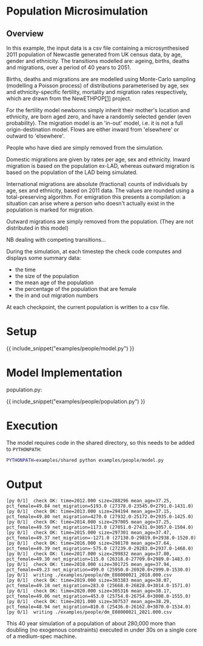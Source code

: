 
# Population Microsimulation

## Overview

In this example, the input data is a csv file containing a microsynthesised 2011 population of Newcastle generated from UK census data, by age, gender and ethnicity. The transitions modelled are: ageing, births, deaths and migrations, over a period of 40 years to 2051.

Births, deaths and migrations are are modelled using Monte-Carlo sampling (modelling a Poisson process) of distributions parameterised by age, sex and ethnicity-specific fertility, mortality and migration rates respectively, which are drawn from the NewETHPOP[[1]](#references.md) project.

For the fertility model newborns simply inherit their mother's location and ethnicity, are born aged zero, and have a randomly selected gender (even probability). The migration model is an 'in-out' model, i.e. it is not a full origin-destination model. Flows are either inward from 'elsewhere' or outward to 'elsewhere'.

People who have died are simply removed from the simulation.

Domestic migrations are given by rates per age, sex and ethnicity. Inward migration is based on the population ex-LAD, whereas outward migration is based on the population of the LAD being simulated.

International migrations are absolute (fractional) counts of individuals by age, sex and ethnicity, based on 2011 data. The values are rounded using a total-preserving algorithm. For emigration this presents a compilation: a situation can arise where a person who doesn't actually exist in the population is marked for migration.

Outward migrations are simply removed from the population. (They are not distributed in this model)

NB dealing with competing transitions...

During the simulation, at each timestep the check code computes and displays some summary data:

- the time
- the size of the population
- the mean age of the population
- the percentage of the population that are female
- the in and out migration numbers

At each checkpoint, the current population is written to a csv file.

# Setup

{{ include_snippet("examples/people/model.py") }}

# Model Implementation

population.py:

{{ include_snippet("examples/people/population.py") }}

# Execution

The model requires code in the shared directory, so this needs to be added to `PYTHONPATH`:

```bash
PYTHONPATH=examples/shared python examples/people/model.py
```

# Output

```text
[py 0/1]  check OK: time=2012.000 size=288296 mean_age=37.25, pct_female=49.84 net_migration=5193.0 (27378.0-23545.0+2791.0-1431.0)
[py 0/1]  check OK: time=2013.000 size=294194 mean_age=37.15, pct_female=49.80 net_migration=4270.0 (27932.0-25172.0+2935.0-1425.0)
[py 0/1]  check OK: time=2014.000 size=297005 mean_age=37.25, pct_female=49.59 net_migration=1173.0 (27051.0-27431.0+3057.0-1504.0)
[py 0/1]  check OK: time=2015.000 size=297301 mean_age=37.47, pct_female=49.37 net_migration=-1271.0 (27130.0-29819.0+2938.0-1520.0)
[py 0/1]  check OK: time=2016.000 size=298170 mean_age=37.64, pct_female=49.39 net_migration=-575.0 (27239.0-29283.0+2937.0-1468.0)
[py 0/1]  check OK: time=2017.000 size=299832 mean_age=37.80, pct_female=49.30 net_migration=115.0 (26318.0-27709.0+2989.0-1483.0)
[py 0/1]  check OK: time=2018.000 size=301725 mean_age=37.94, pct_female=49.23 net_migration=499.0 (25950.0-26920.0+2999.0-1530.0)
[py 0/1]  writing ./examples/people/dm_E08000021_2018.000.csv
[py 0/1]  check OK: time=2019.000 size=303383 mean_age=38.07, pct_female=49.18 net_migration=283.0 (25668.0-26828.0+3014.0-1571.0)
[py 0/1]  check OK: time=2020.000 size=305316 mean_age=38.17, pct_female=49.06 net_migration=453.0 (25754.0-26754.0+3008.0-1555.0)
[py 0/1]  check OK: time=2021.000 size=307537 mean_age=38.29, pct_female=48.94 net_migration=810.0 (25436.0-26162.0+3070.0-1534.0)
[py 0/1]  writing ./examples/people/dm_E08000021_2021.000.csv
```

This 40 year simulation of a population of about 280,000 more than doubling (no exogenous constraints) executed in under 30s on a single core of a medium-spec machine.
